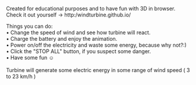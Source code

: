 Created for educational purposes and to have fun with 3D in browser.
Check it out yourself -> http:/windturbine.github.io/

Things you can do: <br/>
  • Change the speed of wind and see how turbine will react.<br/>
  • Charge the battery and enjoy the animation.<br/>
  • Power on/off the electricity and waste some energy, because why not?:)<br/>
  • Click the "STOP ALL" button, if you suspect some danger.<br/>
  • Have some fun ☺<br/>
  <br/>
 Turbine will generate some electric energy in some range of wind speed ( 3 to 23 km/h )

